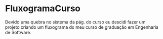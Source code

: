 # FluxogramaCurso

Devido uma quebra no sistema da pág. do curso eu descidi fazer um projeto criando um fluxograma do meu curso de graduação em Engenharia de Software.

